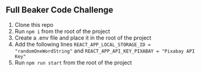 ## Full Beaker Code Challenge

1. Clone this repo
2. Run `npm i` from the root of the project
3. Create a .env file and place it in the root of the project
4. Add the following lines `REACT_APP_LOCAL_STORAGE_ID = "randomOneWordString"` and `REACT_APP_API_KEY_PIXABAY = "Pixabay API Key"`
5. Run `npm run start` from the root of the project
